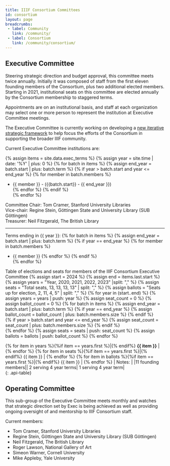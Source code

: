 ```yaml
---
title: IIIF Consortium Committees
id: consortium
layout: page
breadcrumbs:
 - label: Community
   link: /community/
 - label: Consortium
   link: /community/consortium/
---
```


## Executive Committee

Steering strategic direction and budget approval, this committee meets twice annually. Initially it was composed of staff from the first eleven founding members of the Consortium, plus two additional elected members. Starting in 2021, institutional seats on this committee are elected annually by the Consortium membership to staggered terms.

Appointments are on an institutional basis, and staff at each organization may select one or more person to represent the institution at Executive Committee meetings. 

The Executive Committee is currently working on developing a [new iterative strategic framework](https://docs.google.com/presentation/d/1JMCLToTlijx3ztiPoKigEdmS2je_fYjU0kj-pxhgaM8/edit#slide=id.g2542c596307_0_77) to help focus the efforts of the Consortium in supporting the broader IIIF community.

Current Executive Committee institutions are:

{% assign items = site.data.exec_terms  %}
{% assign year =  site.time | date: '%Y' | plus: 0 %}
{% for batch in items  %}
  {% assign end_year = batch.start | plus: batch.term %}
  {% if year > batch.start and year <= end_year %}
    {% for member in batch.members %}
- {{ member }} - ({{batch.start}} - {{ end_year }})  
    {% endfor %}
  {% endif %}  
{% endfor %}

Committee Chair: Tom Cramer, Stanford University Libraries  
Vice-chair: Regine Stein, Göttingen State and University Library (SUB Göttingen)  
Treasurer: Neil Fitzgerald, The British Library  

--- 
Terms ending in {{ year }}:
{% for batch in items  %}
  {% assign end_year = batch.start | plus: batch.term %}
  {% if year == end_year %}
    {% for member in batch.members %}
- {{ member }}
    {% endfor %}
  {% endif %}  
{% endfor %}


Table of elections and seats for members of the IIIF Consortium Executive Committee
{% assign start = 2024 %}
{% assign end = items.last.start %}
{% assign years = "Year, 2020, 2021, 2022, 2023" |split: "," %}
{% assign seats = "Total seats, 13, 13, 13, 13" | split: "," %}
{% assign ballots = "Seats up for election, 2, 11, 4, 5" | split: "," %}
{% for year in (start..end) %}
  {% assign years = years | push: year %}
  {% assign seat_count = 0 %}
  {% assign ballot_count = 0 %}
  {% for batch in items  %}
    {% assign end_year = batch.start | plus: batch.term %}
    {% if year == end_year %}
      {% assign ballot_count = ballot_count | plus: batch.members.size %}
    {% endif %}  
    {% if year > batch.start and year <= end_year %}
      {% assign seat_count = seat_count | plus: batch.members.size %}
    {% endif %}  
  {% endfor %}
  {% assign seats = seats | push: seat_count %}
  {% assign ballots = ballots | push: ballot_count %}
{% endfor %}

{% for item in years %}{%if item == years.first %}|{% endif%} <b>{{ item }}</b> | {% endfor %}
{% for item in seats %}{%if item == years.first %}|{% endif%} {{ item }} | {% endfor %}
{% for item in ballots %}{%if item == years.first %}|{% endif%} {{ item }} | {% endfor %}
| Notes: | |11 founding members|| 2 serving 4 year terms| 1 serving 4 year term|  
{: .api-table}

## Operating Committee

This sub-group of the Executive Committee meets monthly and watches that strategic direction set by Exec is being achieved as well as providing ongoing oversight of and mentorship to IIIF Consortium staff.

Current members:

- Tom Cramer, Stanford University Libraries
- Regine Stein, Göttingen State and University Library (SUB Göttingen)
- Neil Fitzgerald, The British Library
- Roger Lawson, National Gallery of Art
- Simeon Warner, Cornell University
- Mike Appleby, Yale University
